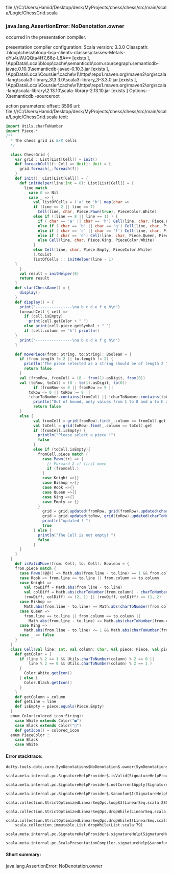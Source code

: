 file:///C:/Users/Hamid/Desktop/desk/MyProjects/chess/chess/src/main/scala/Logic/ChessGrid.scala
### java.lang.AssertionError: NoDenotation.owner

occurred in the presentation compiler.

presentation compiler configuration:
Scala version: 3.3.0
Classpath:
<WORKSPACE>\.bloop\chess\bloop-bsp-clients-classes\classes-Metals-dYu4uWJQQta4H7_66z-L8A== [exists ], <HOME>\AppData\Local\bloop\cache\semanticdb\com.sourcegraph.semanticdb-javac.0.10.3\semanticdb-javac-0.10.3.jar [exists ], <HOME>\AppData\Local\Coursier\cache\v1\https\repo1.maven.org\maven2\org\scala-lang\scala3-library_3\3.3.0\scala3-library_3-3.3.0.jar [exists ], <HOME>\AppData\Local\Coursier\cache\v1\https\repo1.maven.org\maven2\org\scala-lang\scala-library\2.13.10\scala-library-2.13.10.jar [exists ]
Options:
-Xsemanticdb -sourceroot <WORKSPACE>


action parameters:
offset: 3596
uri: file:///C:/Users/Hamid/Desktop/desk/MyProjects/chess/chess/src/main/scala/Logic/ChessGrid.scala
text:
```scala
import Utils.charToNumber
import Piece.* 
/**
  * The chess grid is 8x8 cells 
  */

  class ChessGrid {
    var grid : List[List[Cell]] = init()
    def foreachCell(f: Cell => Unit): Unit = {
      grid.foreach(_.foreach(f))
    }
    def init(): List[List[Cell]] = {
      def initHelper(line:Int = 8): List[List[Cell]] = {
        line match
          case 0 => Nil
          case _ => {
            val listOfCells = ('a' to 'h').map(char =>
            if (line == 2 || line == 7)
              Cell(line, char, Piece.Pawn(true), PieceColor.White)
            else if ((line == 8 || line == 1) ) {
              if ( char == 'a' || char == 'h') Cell(line, char, Piece.Rook, PieceColor.White)
              else if ( char == 'b' || char == 'g') Cell(line, char, Piece.Knight, PieceColor.White)
              else if ( char == 'c' || char == 'f') Cell(line, char, Piece.Bishop, PieceColor.White)
              else if ( char == 'd') Cell(line, char, Piece.Queen, PieceColor.White)
              else Cell(line, char, Piece.King, PieceColor.White)
            }
            else Cell(line, char, Piece.Empty, PieceColor.White)
            ).toList
            listOfCells :: initHelper(line - 1)
    }
      }
      val result = initHelper(8)
      return result
    }
    def startChessGame() = {
      display()
    }
    def display() = {
      print("----------------\na b c d e f g h\n")
      foreachCell { cell =>
        if (cell.isEmpty)
          print(cell.getColor + " ")
        else print(cell.piece.getSymbol + " ")
        if (cell.column == 'h') println()
    }
      print("----------------\na b c d e f g h\n")
    }

    def movePiece(from: String, to:String): Boolean = {
      if (from.length != 2 || to.length != 2) {
        println("The piece selected as a string should be of length 2 ")
        return false
      }
      val (fromRow, fromCol) = (8 - from(1).asDigit, from(0))
      val (toRow, toCol) = (8 - to(1).asDigit, to(0))
            if (fromRow <= 0 || fromRow >= 9 ||
          toRow <= 0 || toRow >= 9 || 
          !charToNumber.contains(fromCol) || !charToNumber.contains(toCol) ) {
            println("Out of bound, only values from 1 to 8 and a to h are permissible! ")
            return false
      }
      else {
            val fromCell = grid(fromRow).find(_.column == fromCol).get
            val toCell = grid(toRow).find(_.column == toCol).get
            if (fromCell.isEmpty) {
              println("Please select a piece !")
              false
            }
            else if (toCell.isEmpty){
              fromCell.piece match {
                case Pawn(tr) => {
                  // Forward 2 if first move
                  if (fromCell.)
                }
                case Knight =>{}
                case Bishop =>{}
                case Rook =>{}
                case Queen =>{}
                case King =>{}
                case Empty => {}
              }
                grid = grid.updated(fromRow, grid(fromRow).updated(charToNumber(fromCol) - 1, Cell(fromRow, fromCol, Piece.Empty, PieceColor.White)))
                grid = grid.updated(toRow, grid(toRow).updated(charToNumber(toCol) - 1, Cell(toRow, toCol, fromCell.piece,PieceColor.White )))
                println("updated ! ")
                true
            } else {
              println("The Cell is not empty! ")
              false
            }
      }
    }
  }
    def isValidMove(from: Cell, to: Cell): Boolean = {
    from.piece match {
      case Pawn((@@)) => Math.abs(from.line - to.line) == 1 && from.column == to.column
      case Rook => from.line == to.line || from.column == to.column
      case Knight =>
        val rowDiff = Math.abs(from.line - to.line)
        val colDiff = Math.abs(charToNumber(from.column) - charToNumber(to.column))
        (rowDiff, colDiff) == (2, 1) || (rowDiff, colDiff) == (1, 2)
      case Bishop =>
        Math.abs(from.line - to.line) == Math.abs(charToNumber(from.column) - charToNumber(to.column))
      case Queen =>
        from.line == to.line || from.column == to.column ||
          Math.abs(from.line - to.line) == Math.abs(charToNumber(from.column) - charToNumber(to.column))
      case King =>
        Math.abs(from.line - to.line) <= 1 && Math.abs(charToNumber(from.column) - charToNumber(to.column)) <= 1
      case _ => false
    }
  }
  class Cell(val line: Int, val column: Char, val piece: Piece, val pieceColor: PieceColor){
    def getColor = {
      if (line % 2 == 1 && Utils.charToNumber(column) % 2 == 0 ||
          line % 2 == 0 && Utils.charToNumber(column) % 2 == 1 ) 
      {
        Color.White.getIcon()
      } else {
        Color.Black.getIcon()
      }
    }
    def getColumn = column
    def getLine = line
    def isEmpty = piece.equals(Piece.Empty)
  }
  enum Color(colored_icon:String):
    case White extends Color("■")
    case Black extends Color("□")
    def getIcon() = colored_icon
  enum PieceColor :
    case Black 
    case White
```



#### Error stacktrace:

```
dotty.tools.dotc.core.SymDenotations$NoDenotation$.owner(SymDenotations.scala:2576)
	scala.meta.internal.pc.SignatureHelpProvider$.isValid(SignatureHelpProvider.scala:83)
	scala.meta.internal.pc.SignatureHelpProvider$.notCurrentApply(SignatureHelpProvider.scala:92)
	scala.meta.internal.pc.SignatureHelpProvider$.$anonfun$1(SignatureHelpProvider.scala:48)
	scala.collection.StrictOptimizedLinearSeqOps.loop$3(LinearSeq.scala:280)
	scala.collection.StrictOptimizedLinearSeqOps.dropWhile(LinearSeq.scala:282)
	scala.collection.StrictOptimizedLinearSeqOps.dropWhile$(LinearSeq.scala:278)
	scala.collection.immutable.List.dropWhile(List.scala:79)
	scala.meta.internal.pc.SignatureHelpProvider$.signatureHelp(SignatureHelpProvider.scala:48)
	scala.meta.internal.pc.ScalaPresentationCompiler.signatureHelp$$anonfun$1(ScalaPresentationCompiler.scala:398)
```
#### Short summary: 

java.lang.AssertionError: NoDenotation.owner